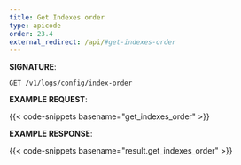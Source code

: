 ```yaml
---
title: Get Indexes order
type: apicode
order: 23.4
external_redirect: /api/#get-indexes-order
---
```



**SIGNATURE**:


`GET /v1/logs/config/index-order`


**EXAMPLE REQUEST**:


{{< code-snippets basename="get_indexes_order" >}}


**EXAMPLE RESPONSE**:


{{< code-snippets basename="result.get_indexes_order" >}}

